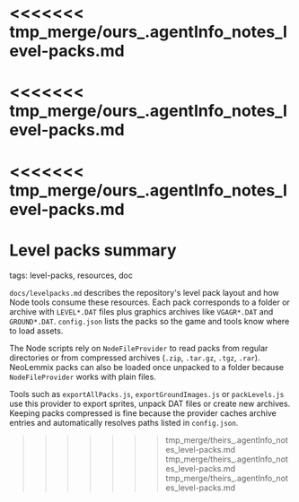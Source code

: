 <<<<<<< tmp_merge/ours_.agentInfo_notes_level-packs.md
=======
<<<<<<< tmp_merge/ours_.agentInfo_notes_level-packs.md
=======
<<<<<<< tmp_merge/ours_.agentInfo_notes_level-packs.md
=======
# Level packs summary

tags: level-packs, resources, doc

`docs/levelpacks.md` describes the repository's level pack layout and how Node
tools consume these resources. Each pack corresponds to a folder or archive with
`LEVEL*.DAT` files plus graphics archives like `VGAGR*.DAT` and `GROUND*.DAT`.
`config.json` lists the packs so the game and tools know where to load assets.

The Node scripts rely on `NodeFileProvider` to read packs from regular
directories or from compressed archives (`.zip`, `.tar.gz`, `.tgz`, `.rar`).
NeoLemmix packs can also be loaded once unpacked to a folder because
`NodeFileProvider` works with plain files.

Tools such as `exportAllPacks.js`, `exportGroundImages.js` or `packLevels.js`
use this provider to export sprites, unpack DAT files or create new archives.
Keeping packs compressed is fine because the provider caches archive entries and
automatically resolves paths listed in `config.json`.
>>>>>>> tmp_merge/theirs_.agentInfo_notes_level-packs.md
>>>>>>> tmp_merge/theirs_.agentInfo_notes_level-packs.md
>>>>>>> tmp_merge/theirs_.agentInfo_notes_level-packs.md
